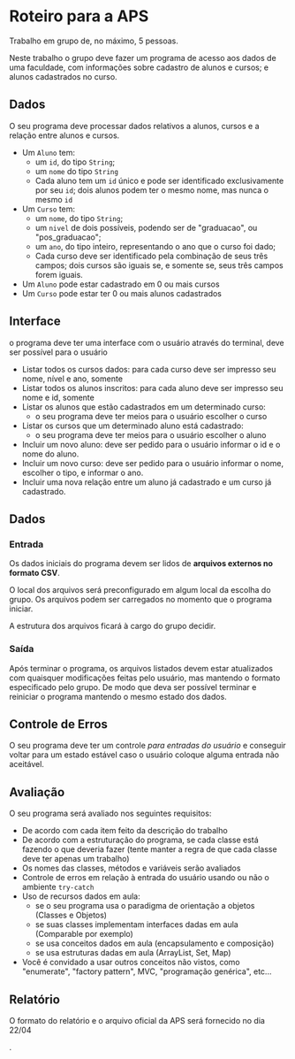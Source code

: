 # Roteiro para a APS

Trabalho em grupo de, no máximo, 5 pessoas.

Neste trabalho o grupo deve fazer um programa de acesso aos dados de uma faculdade, com informações sobre cadastro de alunos e cursos; e alunos cadastrados no curso.

## Dados

O seu programa deve processar dados relativos a alunos, cursos e a relação entre alunos e cursos.

- Um `Aluno` tem:
	- um `id`, do tipo `String`;
	- um `nome` do tipo `String`
	- Cada aluno tem um `id` único e pode ser identificado exclusivamente por seu `id`; dois alunos podem ter o mesmo nome, mas nunca o mesmo `id`
- Um `Curso` tem:
	- um `nome`, do tipo `String`;
	- um `nivel` de dois possíveis, podendo ser de "graduacao", ou "pos_graduacao";
	- um `ano`, do tipo inteiro, representando o ano que o curso foi dado;
	- Cada curso deve ser identificado pela combinação de seus três campos; dois cursos são iguais se, e somente se, seus três campos forem iguais.
- Um `Aluno` pode estar cadastrado em 0  ou mais cursos
- Um `Curso` pode estar ter 0  ou mais alunos cadastrados



## Interface

 o programa deve ter uma interface com o usuário através do terminal, deve ser possível para o usuário

- Listar todos os cursos dados: para cada curso deve ser impresso seu nome, nível e ano, somente
- Listar todos os alunos inscritos: para cada aluno deve ser impresso seu nome e id, somente
- Listar os alunos que estão cadastrados em um determinado curso:
	- o seu programa deve ter meios para o usuário escolher o curso
- Listar os cursos que um determinado aluno está cadastrado:
	- o seu programa deve ter meios para o usuário escolher o aluno
- Incluir um novo aluno: deve ser pedido para o usuário informar o id e o nome do aluno.
- Incluir um novo curso: deve ser pedido para o usuário informar o nome, escolher o tipo, e informar o ano.
- Incluir uma nova relação entre um aluno já cadastrado e um curso já cadastrado.




## Dados

### Entrada

Os dados iniciais do programa devem ser lidos de **arquivos externos no formato CSV**.

O local dos arquivos será preconfigurado em algum local da escolha do grupo. Os arquivos podem ser carregados no momento que o programa iniciar.

A estrutura dos arquivos ficará à cargo do grupo decidir.

### Saída

Após terminar o programa, os arquivos listados devem estar atualizados com quaisquer modificações feitas pelo usuário, mas mantendo o formato especificado pelo grupo.
De modo que deva ser possível terminar e reiniciar o programa mantendo o mesmo estado dos dados.



## Controle de Erros

 O seu programa deve ter um controle *para entradas do usuário* e conseguir voltar para um estado estável caso o usuário coloque alguma entrada não aceitável.

## Avaliação

O seu programa será avaliado nos seguintes requisitos:
- De acordo com cada item feito da descrição do trabalho
- De acordo com a estruturação do programa, se cada classe está fazendo o que deveria fazer (tente manter a regra de que cada classe deve ter apenas um trabalho)
- Os nomes das classes, métodos e variáveis serão avaliados
- Controle de erros em relação à entrada do usuário usando ou não o ambiente `try-catch`
- Uso de recursos dados em aula:
	- se o seu programa usa o paradigma de orientação a objetos (Classes e Objetos)
	- se suas classes implementam interfaces dadas em aula (Comparable por exemplo)
	- se usa conceitos dados em aula (encapsulamento e composição)
	- se usa estruturas dadas em aula (ArrayList, Set, Map)
- Você é convidado a usar outros conceitos não vistos, como "enumerate", "factory pattern", MVC, "programação genérica", etc...

## Relatório

O formato do relatório e o arquivo oficial da APS será fornecido no dia 22/04









.
